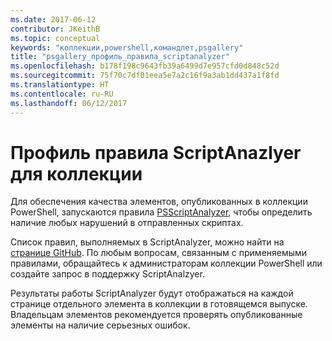 ```yaml
---
ms.date: 2017-06-12
contributor: JKeithB
ms.topic: conceptual
keywords: "коллекции,powershell,командлет,psgallery"
title: "psgallery_профиль_правила_scriptanalyzer"
ms.openlocfilehash: b178f198c9643fb39a6499d7e957cfd0d848c52d
ms.sourcegitcommit: 75f70c7df01eea5e7a2c16f9a3ab1dd437a1f8fd
ms.translationtype: HT
ms.contentlocale: ru-RU
ms.lasthandoff: 06/12/2017
---
```

# <a name="scriptanazlyer-rule-profile-for-gallery"></a>Профиль правила ScriptAnazlyer для коллекции
Для обеспечения качества элементов, опубликованных в коллекции PowerShell, запускаются правила [PSScriptAnalyzer](https://github.com/PowerShell/PSScriptAnalyzer), чтобы определить наличие любых нарушений в отправленных скриптах.

Список правил, выполняемых в ScriptAnalyzer, можно найти на [странице GitHub](https://github.com/PowerShell/PSScriptAnalyzer/blob/development/Engine/Settings/PSGallery.psd1).
По любым вопросам, связанным с применяемыми правилами, обращайтесь к администраторам коллекции PowerShell или создайте запрос в поддержку ScriptAnalzyer.

Результаты работы ScriptAnalyzer будут отображаться на каждой странице отдельного элемента в коллекции в готовящемся выпуске. Владельцам элементов рекомендуется проверять опубликованные элементы на наличие серьезных ошибок.

